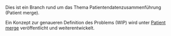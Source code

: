Dies ist ein Branch rund um das Thema Patientendatenzusammenführung (Patient merge).

Ein Konzept zur genaueren Definition des Problems (WIP) wird unter [Patient merge](ImplementationGuide/markdown/UebergreifendeFestlegungen/Patient_merge.md) veröffentlicht und weiterentwickelt.

